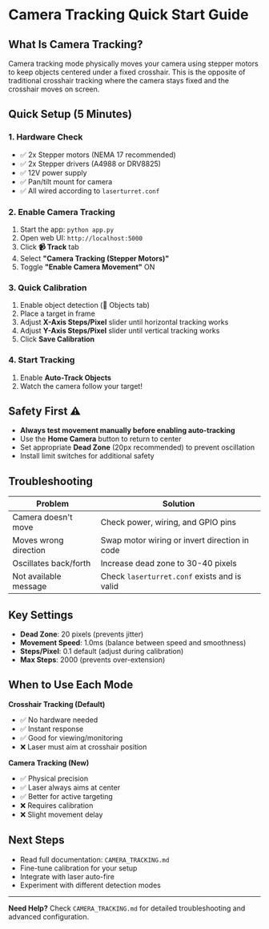 # Camera Tracking Quick Start Guide

## What Is Camera Tracking?

Camera tracking mode physically moves your camera using stepper motors to keep objects centered under a fixed crosshair. This is the opposite of traditional crosshair tracking where the camera stays fixed and the crosshair moves on screen.

## Quick Setup (5 Minutes)

### 1. Hardware Check
- ✅ 2x Stepper motors (NEMA 17 recommended)
- ✅ 2x Stepper drivers (A4988 or DRV8825)
- ✅ 12V power supply
- ✅ Pan/tilt mount for camera
- ✅ All wired according to `laserturret.conf`

### 2. Enable Camera Tracking
1. Start the app: `python app.py`
2. Open web UI: `http://localhost:5000`
3. Click **📹 Track** tab
4. Select **"Camera Tracking (Stepper Motors)"**
5. Toggle **"Enable Camera Movement"** ON

### 3. Quick Calibration
1. Enable object detection (👤 Objects tab)
2. Place a target in frame
3. Adjust **X-Axis Steps/Pixel** slider until horizontal tracking works
4. Adjust **Y-Axis Steps/Pixel** slider until vertical tracking works
5. Click **Save Calibration**

### 4. Start Tracking
1. Enable **Auto-Track Objects**
2. Watch the camera follow your target!

## Safety First ⚠️

- **Always test movement manually before enabling auto-tracking**
- Use the **Home Camera** button to return to center
- Set appropriate **Dead Zone** (20px recommended) to prevent oscillation
- Install limit switches for additional safety

## Troubleshooting

| Problem | Solution |
|---------|----------|
| Camera doesn't move | Check power, wiring, and GPIO pins |
| Moves wrong direction | Swap motor wiring or invert direction in code |
| Oscillates back/forth | Increase dead zone to 30-40 pixels |
| Not available message | Check `laserturret.conf` exists and is valid |

## Key Settings

- **Dead Zone**: 20 pixels (prevents jitter)
- **Movement Speed**: 1.0ms (balance between speed and smoothness)
- **Steps/Pixel**: 0.1 default (adjust during calibration)
- **Max Steps**: 2000 (prevents over-extension)

## When to Use Each Mode

**Crosshair Tracking (Default)**
- ✅ No hardware needed
- ✅ Instant response
- ✅ Good for viewing/monitoring
- ❌ Laser must aim at crosshair position

**Camera Tracking (New)**
- ✅ Physical precision
- ✅ Laser always aims at center
- ✅ Better for active targeting
- ❌ Requires calibration
- ❌ Slight movement delay

## Next Steps

- Read full documentation: `CAMERA_TRACKING.md`
- Fine-tune calibration for your setup
- Integrate with laser auto-fire
- Experiment with different detection modes

---

**Need Help?** Check `CAMERA_TRACKING.md` for detailed troubleshooting and advanced configuration.
